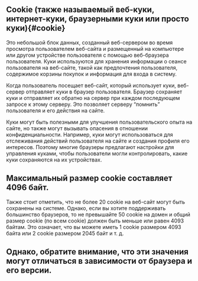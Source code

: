 ## Cookie (также называемый веб-куки, интернет-куки, браузерными куки или просто куки){#cookie}
Это небольшой блок данных, созданный веб-сервером во время просмотра пользователем веб-сайта и размещенный на компьютере или другом устройстве пользователя с помощью веб-браузера пользователя.
Куки используются для хранения информации о сеансе пользователя на веб-сайте,
такой как предпочтения пользователя, содержимое корзины покупок и информация для входа в систему.

Когда пользователь посещает веб-сайт, который использует куки, веб-сервер отправляет куки в браузер пользователя.
Браузер сохраняет куки и отправляет их обратно на сервер при каждом последующем запросе к этому серверу.
Это позволяет серверу “помнить” пользователя и его действия на сайте.

Куки могут быть полезными для улучшения пользовательского опыта на сайте,
но также могут вызывать опасения в отношении конфиденциальности.
Например, куки могут использоваться для отслеживания действий пользователя на сайте и создания профиля его интересов.
Поэтому многие браузеры предлагают настройки для управления куками, чтобы пользователи могли контролировать,
какие куки сохраняются на их устройствах.

## Максимальный размер cookie составляет 4096 байт.
Также стоит отметить, что не более 20 cookie на веб-сайт могут быть сохранены на системе.
Однако, если вы хотите поддерживать большинство браузеров, то не превышайте 50 cookie на домен
и общий размер cookie (по всем cookie) должен быть меньше или равен 4093 байтам.
Это означает, что вы можете иметь 1 cookie размером 4093 байта или 2 cookie размером 2045 байт и т. д.

## Однако, обратите внимание, что эти значения могут отличаться в зависимости от браузера и его версии.
